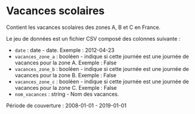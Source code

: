 # Vacances scolaires
Contient les vacances scolaires des zones A, B et C en France.

Le jeu de données est un fichier CSV composé des colonnes suivante :
- `date` : date - date. Exemple : 2012-04-23 
- `vacances_zone_a` : booléen - indique si cette journée est une journée de vacances pour la zone A. Exemple : False
- `vacances_zone_b` : booléen - indique si cette journée est une journée de vacances pour la zone B. Exemple : False
- `vacances_zone_c` : booléen - indique si cette journée est une journée de vacances pour la zone C. Exemple : False
- `nom_vacances` : string - Nom des vacances.

Période de couverture : 2008-01-01 - 2019-01-01
